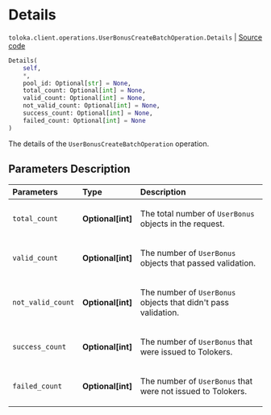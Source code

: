 # Details
`toloka.client.operations.UserBonusCreateBatchOperation.Details` | [Source code](https://github.com/Toloka/toloka-kit/blob/v1.2.1/src/client/operations.py#L399)

```python
Details(
    self,
    *,
    pool_id: Optional[str] = None,
    total_count: Optional[int] = None,
    valid_count: Optional[int] = None,
    not_valid_count: Optional[int] = None,
    success_count: Optional[int] = None,
    failed_count: Optional[int] = None
)
```

The details of the `UserBonusCreateBatchOperation` operation.

## Parameters Description

| Parameters | Type | Description |
| :----------| :----| :-----------|
`total_count`|**Optional\[int\]**|<p>The total number of `UserBonus` objects in the request.</p>
`valid_count`|**Optional\[int\]**|<p>The number of `UserBonus` objects that passed validation.</p>
`not_valid_count`|**Optional\[int\]**|<p>The number of `UserBonus` objects that didn't pass validation.</p>
`success_count`|**Optional\[int\]**|<p>The number of `UserBonus` that were issued to Tolokers.</p>
`failed_count`|**Optional\[int\]**|<p>The number of `UserBonus` that were not issued to Tolokers.</p>
